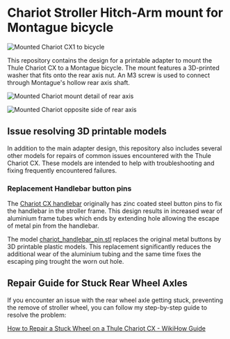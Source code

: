 # Chariot Stroller Hitch-Arm mount for Montague bicycle

![Mounted Chariot CX1 to bicycle](doc/img/chariot_CX1_mounted.jpg)

This repository contains the design for a printable adapter to mount the Thule Chariot CX to a Montague bicycle. The mount features a 3D-printed washer that fits onto the rear axis nut. An M3 screw is used to connect through Montague's hollow rear axis shaft.

![Mounted Chariot mount detail of rear axis](doc/img/mount_detail1.jpg)

![Mounted Chariot opposite side of rear axis](doc/img/mount_opposite_nut.jpg)

## Issue resolving 3D printable models

In addition to the main adapter design, this repository also includes several other models for repairs of common issues encountered with the Thule Chariot CX. These models are intended to help with troubleshooting and fixing frequently encountered failures.

### Replacement Handlebar button pins

The [Chariot CX handlebar](https://www.thule.com/-/s/approved/std.lang.all/12/44/371244.pdf) originally has zinc coated steel button pins to fix the handlebar in the stroller frame.  This design results in increased wear of aluminium frame tubes which ends by extending hole allowing the escape of metal pin from the handlebar. 

The model [chariot_handlebar_pin.stl](https://github.com/kaklik/Chariot-Hitch-Arm-mount/blob/master/CAD/chariot_handlebar_pin.stl) replaces the original metal buttons by 3D printable plastic models. This replacement significantly reduces the additional wear of the aluminium tubing and the same time fixes the escaping ping trought the worn out hole.

## Repair Guide for Stuck Rear Wheel Axles

If you encounter an issue with the rear wheel axle getting stuck, preventing the remove of stroller wheel, you can follow my step-by-step guide to resolve the problem:

[How to Repair a Stuck Wheel on a Thule Chariot CX - WikiHow Guide](https://www.wikihow.com/Repair-a-Stuck-Wheel-on-a-Thule-Chariot-CX)




